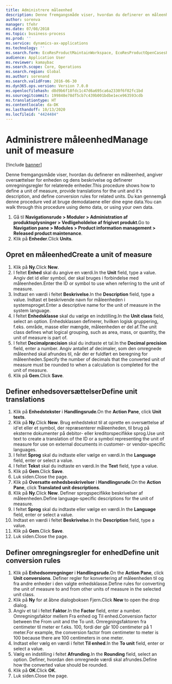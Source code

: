 ```yaml
---
title: Administrere måleenhed
description: Denne fremgangsmåde viser, hvordan du definerer en måleenhed, angiver oversættelser for enheden og dens beskrivelse og definerer omregningsregler for relaterede enheder.
author: sorenva
manager: tfehr
ms.date: 07/08/2018
ms.topic: business-process
ms.prod: ''
ms.service: dynamics-ax-applications
ms.technology: ''
ms.search.form: EcoResProductMaintainWorkspace, EcoResProductOpenCasesFormPart, UnitOfMeasure, UnitOfMeasureReportingTranslation, UnitOfMeasureTranslation, UnitOfMeasureConversion, UnitOfMeasureConversionEditOrCreate, UnitOfMeasureLookup, UnitOfMeasureCalculator, UnitOfMeasureWizard, UnitOfMeasureLookupTest
audience: Application User
ms.reviewer: kamaybac
ms.search.scope: Core, Operations
ms.search.region: Global
ms.author: sorenand
ms.search.validFrom: 2016-06-30
ms.dyn365.ops.version: Version 7.0.0
ms.openlocfilehash: d8d9b6f18fdc1c47d6a695ca6a2330f6f02fc1bd
ms.sourcegitcommit: 199848e78df5cb7c439b001bdbe1ece963593cdb
ms.translationtype: HT
ms.contentlocale: da-DK
ms.lasthandoff: 10/13/2020
ms.locfileid: "4424484"
---
```

# <a name="manage-unit-of-measure"></a><span data-ttu-id="decb2-103">Administrere måleenhed</span><span class="sxs-lookup"><span data-stu-id="decb2-103">Manage unit of measure</span></span>

[!include [banner](../../includes/banner.md)]

<span data-ttu-id="decb2-104">Denne fremgangsmåde viser, hvordan du definerer en måleenhed, angiver oversættelser for enheden og dens beskrivelse og definerer omregningsregler for relaterede enheder.</span><span class="sxs-lookup"><span data-stu-id="decb2-104">This procedure shows how to define a unit of measure, provide translations for the unit and it's description, and define conversion rules for related units.</span></span> <span data-ttu-id="decb2-105">Du kan gennemgå denne procedure ved at bruge demodataene eller dine egne data.</span><span class="sxs-lookup"><span data-stu-id="decb2-105">You can walk through this procedure using demo data, or using your own data.</span></span>

1. <span data-ttu-id="decb2-106">Gå til **Navigationsrude > Moduler > Administration af produktoplysninger > Vedligeholdelse af frigivet produkt**.</span><span class="sxs-lookup"><span data-stu-id="decb2-106">Go to **Navigation pane > Modules > Product information management > Released product maintenance**.</span></span>
2. <span data-ttu-id="decb2-107">Klik på **Enheder**.</span><span class="sxs-lookup"><span data-stu-id="decb2-107">Click **Units**.</span></span>

## <a name="create-a-unit-of-measure"></a><span data-ttu-id="decb2-108">Opret en måleenhed</span><span class="sxs-lookup"><span data-stu-id="decb2-108">Create a unit of measure</span></span>
1. <span data-ttu-id="decb2-109">Klik på **Ny**.</span><span class="sxs-lookup"><span data-stu-id="decb2-109">Click **New**.</span></span>
2. <span data-ttu-id="decb2-110">I feltet **Enhed** skal du angive en værdi.</span><span class="sxs-lookup"><span data-stu-id="decb2-110">In the **Unit** field, type a value.</span></span> <span data-ttu-id="decb2-111">Angiv det id eller symbol, der skal bruges i forbindelse med måleenheden.</span><span class="sxs-lookup"><span data-stu-id="decb2-111">Enter the ID or symbol to use when referring to the unit of measure.</span></span>  
3. <span data-ttu-id="decb2-112">Indtast en værdi i feltet **Beskrivelse**.</span><span class="sxs-lookup"><span data-stu-id="decb2-112">In the **Description** field, type a value.</span></span> <span data-ttu-id="decb2-113">Indtast et beskrivende navn for måleenheden i systemsproget.</span><span class="sxs-lookup"><span data-stu-id="decb2-113">Enter a descriptive name for the unit of measure in the system language.</span></span>  
4. <span data-ttu-id="decb2-114">I feltet **Enhedsklasse** skal du vælge en indstilling.</span><span class="sxs-lookup"><span data-stu-id="decb2-114">In the **Unit class** field, select an option.</span></span> <span data-ttu-id="decb2-115">Enhedsklassen definerer, hvilken logisk gruppering, f.eks. område, masse eller mængde, måleenheden er del af.</span><span class="sxs-lookup"><span data-stu-id="decb2-115">The unit class defines what logical grouping, such as area, mass, or quantity, the unit of measure is part of.</span></span>  
5. <span data-ttu-id="decb2-116">I feltet **Decimalpræcision** skal du indtaste et tal.</span><span class="sxs-lookup"><span data-stu-id="decb2-116">In the **Decimal precision** field, enter a number.</span></span> <span data-ttu-id="decb2-117">Angiv antallet af decimaler, som den omregnede måleenhed skal afrundes til, når der er fuldført en beregning for måleenheden.</span><span class="sxs-lookup"><span data-stu-id="decb2-117">Specify the number of decimals that the converted unit of measure must be rounded to when a calculation is completed for the unit of measure.</span></span>  
6. <span data-ttu-id="decb2-118">Klik på **Gem**.</span><span class="sxs-lookup"><span data-stu-id="decb2-118">Click **Save**.</span></span>

## <a name="define-unit-translations"></a><span data-ttu-id="decb2-119">Definer enhedsoversættelser</span><span class="sxs-lookup"><span data-stu-id="decb2-119">Define unit translations</span></span>
1. <span data-ttu-id="decb2-120">Klik på **Enhedstekster** i **Handlingsrude**.</span><span class="sxs-lookup"><span data-stu-id="decb2-120">On the **Action Pane**, click **Unit texts**.</span></span>
2. <span data-ttu-id="decb2-121">Klik på **Ny**.</span><span class="sxs-lookup"><span data-stu-id="decb2-121">Click **New**.</span></span> <span data-ttu-id="decb2-122">Brug enhedstekst til at oprette en oversættelse af id'et eller et symbol, der repræsenterer måleenheden, til brug på eksterne dokumenter på debitor- eller kreditorspecifikke sprog.</span><span class="sxs-lookup"><span data-stu-id="decb2-122">Use unit text to create a translation of the ID or a symbol representing the unit of measure for use on external documents in customer- or vendor-specific languages.</span></span>  
3. <span data-ttu-id="decb2-123">I feltet **Sprog** skal du indtaste eller vælge en værdi.</span><span class="sxs-lookup"><span data-stu-id="decb2-123">In the **Language** field, enter or select a value.</span></span>
4. <span data-ttu-id="decb2-124">I feltet **Tekst** skal du indtaste en værdi.</span><span class="sxs-lookup"><span data-stu-id="decb2-124">In the **Text** field, type a value.</span></span>
5. <span data-ttu-id="decb2-125">Klik på **Gem**.</span><span class="sxs-lookup"><span data-stu-id="decb2-125">Click **Save**.</span></span>
6. <span data-ttu-id="decb2-126">Luk siden.</span><span class="sxs-lookup"><span data-stu-id="decb2-126">Close the page.</span></span>
7. <span data-ttu-id="decb2-127">Klik på **Oversatte enhedsbeskrivelser** i **Handlingsrude**.</span><span class="sxs-lookup"><span data-stu-id="decb2-127">On the **Action Pane**, click **Translated unit descriptions**.</span></span>
8. <span data-ttu-id="decb2-128">Klik på **Ny**.</span><span class="sxs-lookup"><span data-stu-id="decb2-128">Click **New**.</span></span> <span data-ttu-id="decb2-129">Definer sprogspecifikke beskrivelser af måleenheden.</span><span class="sxs-lookup"><span data-stu-id="decb2-129">Define language-specific descriptions for the unit of measure.</span></span>  
9. <span data-ttu-id="decb2-130">I feltet **Sprog** skal du indtaste eller vælge en værdi.</span><span class="sxs-lookup"><span data-stu-id="decb2-130">In the **Language** field, enter or select a value.</span></span>
10. <span data-ttu-id="decb2-131">Indtast en værdi i feltet **Beskrivelse**.</span><span class="sxs-lookup"><span data-stu-id="decb2-131">In the **Description** field, type a value.</span></span>
11. <span data-ttu-id="decb2-132">Klik på **Gem**.</span><span class="sxs-lookup"><span data-stu-id="decb2-132">Click **Save**.</span></span>
12. <span data-ttu-id="decb2-133">Luk siden.</span><span class="sxs-lookup"><span data-stu-id="decb2-133">Close the page.</span></span>

## <a name="define-unit-conversion-rules"></a><span data-ttu-id="decb2-134">Definer omregningsregler for enhed</span><span class="sxs-lookup"><span data-stu-id="decb2-134">Define unit conversion rules</span></span>
1. <span data-ttu-id="decb2-135">Klik på **Enhedsomregninger** i **Handlingsrude**.</span><span class="sxs-lookup"><span data-stu-id="decb2-135">On the **Action Pane**, click **Unit conversions**.</span></span> <span data-ttu-id="decb2-136">Definer regler for konvertering af måleenheden til og fra andre enheder i den valgte enhedsklasse.</span><span class="sxs-lookup"><span data-stu-id="decb2-136">Define rules for converting the unit of measure to and from other units of measure in the selected unit class.</span></span>  
2. <span data-ttu-id="decb2-137">Klik på **Ny** for at åbne dialogboksen Fjern.</span><span class="sxs-lookup"><span data-stu-id="decb2-137">Click **New** to open the drop dialog.</span></span>
3. <span data-ttu-id="decb2-138">Angiv et tal i feltet **Faktor**.</span><span class="sxs-lookup"><span data-stu-id="decb2-138">In the **Factor** field, enter a number.</span></span> <span data-ttu-id="decb2-139">Omregningsfaktor mellem Fra enhed og Til enhed.</span><span class="sxs-lookup"><span data-stu-id="decb2-139">Conversion factor between the From unit and the To unit.</span></span> <span data-ttu-id="decb2-140">Omregningsfaktoren fra centimeter til meter er f.eks. 100, fordi der går 100 centimeter på 1 meter.</span><span class="sxs-lookup"><span data-stu-id="decb2-140">For example, the conversion factor from centimeter to meter is 100 because there are 100 centimeters in one meter.</span></span>  
4. <span data-ttu-id="decb2-141">Indtast eller vælg en værdi i feltet **Til enhed**.</span><span class="sxs-lookup"><span data-stu-id="decb2-141">In the **To unit** field, enter or select a value.</span></span>
5. <span data-ttu-id="decb2-142">Vælg en indstilling i feltet **Afrunding**.</span><span class="sxs-lookup"><span data-stu-id="decb2-142">In the **Rounding** field, select an option.</span></span> <span data-ttu-id="decb2-143">Definer, hvordan den omregnede værdi skal afrundes.</span><span class="sxs-lookup"><span data-stu-id="decb2-143">Define how the converted value should be rounded.</span></span>  
6. <span data-ttu-id="decb2-144">Klik på **OK**.</span><span class="sxs-lookup"><span data-stu-id="decb2-144">Click **OK**.</span></span>
7. <span data-ttu-id="decb2-145">Luk siden.</span><span class="sxs-lookup"><span data-stu-id="decb2-145">Close the page.</span></span>

